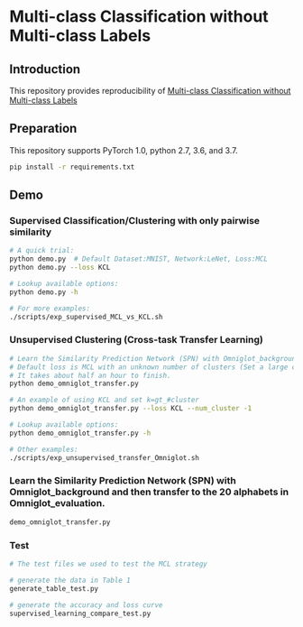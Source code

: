 # Multi-class Classification without Multi-class Labels




## Introduction
This repository provides reproducibility of  [Multi-class Classification without Multi-class Labels
](https://arxiv.org/abs/1901.00544) 


## Preparation
This repository supports PyTorch 1.0, python 2.7, 3.6, and 3.7.

```bash
pip install -r requirements.txt
```
## Demo
### Supervised Classification/Clustering with only pairwise similarity
```bash
# A quick trial:
python demo.py  # Default Dataset:MNIST, Network:LeNet, Loss:MCL
python demo.py --loss KCL

# Lookup available options:
python demo.py -h

# For more examples:
./scripts/exp_supervised_MCL_vs_KCL.sh
```
### Unsupervised Clustering (Cross-task Transfer Learning)
```bash
# Learn the Similarity Prediction Network (SPN) with Omniglot_background and then transfer to the 20 alphabets in Omniglot_evaluation.
# Default loss is MCL with an unknown number of clusters (Set a large cluster number, i.e., k=100)
# It takes about half an hour to finish.
python demo_omniglot_transfer.py

# An example of using KCL and set k=gt_#cluster
python demo_omniglot_transfer.py --loss KCL --num_cluster -1

# Lookup available options:
python demo_omniglot_transfer.py -h

# Other examples:
./scripts/exp_unsupervised_transfer_Omniglot.sh
```
### Learn the Similarity Prediction Network (SPN) with Omniglot_background and then transfer to the 20 alphabets in Omniglot_evaluation.
```bash
demo_omniglot_transfer.py
```


### Test
```bash
# The test files we used to test the MCL strategy

# generate the data in Table 1
generate_table_test.py

# generate the accuracy and loss curve
supervised_learning_compare_test.py
```

